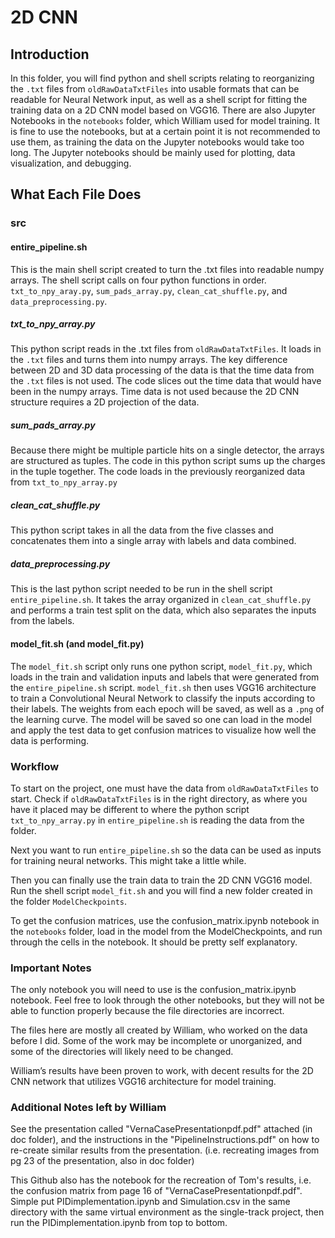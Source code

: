 # 2D CNN
## Introduction
In this folder, you will find python and shell scripts relating to reorganizing the `.txt` files from `oldRawDataTxtFiles` into usable formats that can be readable for Neural Network input, as well as a shell script for fitting the training data on a 2D CNN model based on VGG16. There are also Jupyter Notebooks in the `notebooks` folder, which William used for model training. It is fine to use the notebooks, but at a certain point it is not recommended to use them, as training the data on the Jupyter notebooks would take too long. The Jupyter notebooks should be mainly used for plotting, data visualization, and debugging.

## What Each File Does
### src
#### entire_pipeline.sh
This is the main shell script created to turn the .txt files into readable numpy arrays. The shell script calls on four python functions in order. `txt_to_npy_aray.py`, `sum_pads_array.py`, `clean_cat_shuffle.py`, and `data_preprocessing.py`. 

##### txt_to_npy_array.py
This python script reads in the .txt files from `oldRawDataTxtFiles`. It loads in the `.txt` files and turns them into numpy arrays. The key difference between 2D and 3D data processing of the data is that the time data from the `.txt` files is not used. The code slices out the time data that would have been in the numpy arrays. Time data is not used because the 2D CNN structure requires a 2D projection of the data.

##### sum_pads_array.py
Because there might be multiple particle hits on a single detector, the arrays are structured as tuples. The code in this python script sums up the charges in the tuple together. The code loads in the previously reorganized data from `txt_to_npy_array.py`

##### clean_cat_shuffle.py
This python script takes in all the data from the five classes and concatenates them into a single array with labels and data combined.

##### data_preprocessing.py
This is the last python script needed to be run in the shell script `entire_pipeline.sh`. It takes the array organized in `clean_cat_shuffle.py` and performs a train test split on the data, which also separates the inputs from the labels.

#### model_fit.sh (and model_fit.py)
The `model_fit.sh` script only runs one python script, `model_fit.py`, which loads in the train and validation inputs and labels that were generated from the `entire_pipeline.sh` script. `model_fit.sh` then uses VGG16 architecture to train a Convolutional Neural Network to classify the inputs according to their labels. The weights from each epoch will be saved, as well as a `.png` of the learning curve. The model will be saved so one can load in the model and apply the test data to get confusion matrices to visualize how well the data is performing.

### Workflow
To start on the project, one must have the data from `oldRawDataTxtFiles` to start. Check if `oldRawDataTxtFiles` is in the right directory, as where you have it placed may be different to where the python script `txt_to_npy_array.py` in `entire_pipeline.sh` is reading the data from the folder.

Next you want to run `entire_pipeline.sh` so the data can be used as inputs for training neural networks. This might take a little while.

Then you can finally use the train data to train the 2D CNN VGG16 model. Run the shell script `model_fit.sh` and you will find a new folder created in the folder `ModelCheckpoints`.

To get the confusion matrices, use the confusion_matrix.ipynb notebook in the `notebooks` folder, load in the model from the ModelCheckpoints, and run through the cells in the notebook. It should be pretty self explanatory.

### Important Notes
The only notebook you will need to use is the confusion_matrix.ipynb notebook. Feel free to look through the other notebooks, but they will not be able to function properly because the file directories are incorrect.

The files here are mostly all created by William, who worked on the data before I did. Some of the work may be incomplete or unorganized, and some of the directories will likely need to be changed.

William’s results have been proven to work, with decent results for the 2D CNN network that utilizes VGG16 architecture for model training.

### Additional Notes left by William
See the presentation called "VernaCasePresentationpdf.pdf" attached (in doc folder), and the instructions in the "PipelineInstructions.pdf" on how to re-create similar results from the presentation. (i.e. recreating images from pg 23 of the presentation, also in doc folder)

This Github also has the notebook for the recreation of Tom's results, i.e. the confusion matrix from page 16 of "VernaCasePresentationpdf.pdf". Simple put PIDimplementation.ipynb and Simulation.csv in the same directory with the same virtual environment as the single-track project, then run the PIDimplementation.ipynb from top to bottom.


